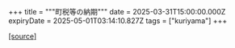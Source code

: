 +++
title = """町税等の納期"""
date = 2025-03-31T15:00:00.000Z
expiryDate = 2025-05-01T03:14:10.827Z
tags = ["kuriyama"]
+++


[[source]](https://www.town.kuriyama.hokkaido.jp/soshiki/35/933.html)
